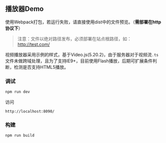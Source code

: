 ## 播放器Demo

使用Webpack打包，若运行失败，请直接使用dist中的文件预览。（**需部署在http协议下**）

> 注意：文件以绝对路径发布，必须部署在站点根路径，如：http://test.com/

视频播放器采用示例的样式，基于Video.js(5.20.2)，由于服务器对于视频流`.ts`文件未做跨域处理，且为了支持IE9+，目前使用Flash播放，后期可扩展条件判断，检测是否支持HTML5播放。

### 调试
```javascript
npm run dev
```

访问
```
http://localhost:8090/
```

### 构建
```javascript
npm run build
```
